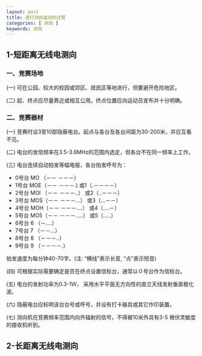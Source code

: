 ```yaml
---
layout: post
title: 进行测向运动的过程
categories: [ 测向 ]
keywords: 测向
---
```


## 1-短距离无线电测向

### 一、竞赛场地

(一) 可在公园、较大的校园或郊区、居民区等地进行，但要避开危险地区。

(二) 起、终点应尽量靠近或相互公用。终点位置应向运动员宣布并十分明确。

### 二、竞赛器材

(一) 竞赛时设3至10部隐蔽电台。起点与各台及各台间距为30-200米，并应互看不见。

(二) 电台的发信频率在3.5-3.6MHz的范围内选定，但各台不在同一频率上工作。

(三) 电台连续自动拍发等幅电报，各台拍发呼号为：

* 0号台 MO （－－ －－－）
* 1号台 MOE（－－ －－－.) 或1（.－－－－）
* 2号台 MOI （－－ －－－..） 或2（..－－－）
* 3号台 MOS（－－ －－－...） 或3（...－－）
* 4号台 MOH（－－ －－－....） 或4（....－）
* 5号台 MO5（－－ －－－.....） 或5（.....）
* 6号台 6 （－....）
* 7号台 7 （－－...）
* 8号台 8 （－－－..）
* 9号台 9 （－－－－.）

拍发速度为每分钟40-70字。(注: “横线”表示长音, “点”表示短音)

(四) 可根据实际需要确定是否在终点设置信标台，通常以０号台作为信标台。

(五) 电台的发射功率为0.3-1Ｗ， 采用水平平面无方向性的直立天线发射垂直极化波。

(六) 隐蔽电台应标明该台台号或呼号，并设有打卡器具或其它作印装置。

(七) 测向机在竞赛频率范围内向外辐射的信号，不得被10米外具有3-5 微伏灵敏度的接收机听到。

## 2-长距离无线电测向
